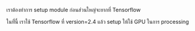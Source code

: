 เราต้องทำการ setup module ก่อนส่วนใหญ่จะยากที่ Tensorflow

ในที่่นี้ เราใช้ Tensorflow ที่ version=2.4
แล้ว setup ให้ใช้ GPU ในการ processing
